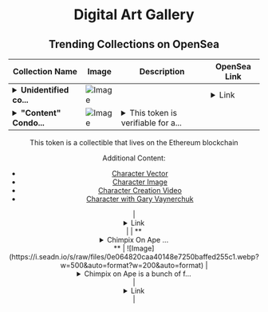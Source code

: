 <div align="center">

# Digital Art Gallery

## Trending Collections on OpenSea

| Collection Name                       | Image                                                                                     | Description                       | OpenSea Link                                                                                          |
|---------------------------------------|-------------------------------------------------------------------------------------------|-----------------------------------|--------------------------------------------------------------------------------------------------------|
| **<details><summary>Unidentified co...</summary>Unidentified contract a98673bd-219e-4f6f-8d31-4eb5118d548f</details>** | ![Image](https://i.seadn.io/s/raw/files/7bcffd5e974c148aaba93cda878384a5.png?w=500&auto=format?w=200&auto=format) |  | <details><summary>Link</summary>[Unidentified contract a98673bd-219e-4f6f-8d31-4eb5118d548f](https://opensea.io/collection/unidentified-contract-a98673bd-219e-4f6f-8d31-4eb5)</details> |
| **<details><summary>"Content" Condo...</summary>"Content" Condor</details>** | ![Image](https://i.seadn.io/s/raw/files/a6b378ed73e3c5217740b0a718299178.jpg?w=500&auto=format?w=200&auto=format) | <details><summary>This token is verifiable for a...</summary>This token is verifiable for admission to VeeCon 2023, 2024

This token is a collectible that lives on the Ethereum blockchain

Additional Content:

- [Character Vector](https://cdn.veefriends.com/f6pXbdBrDkgJjmSV-_XTrDCsS97-QXp2H6Yu0fLSCB0/3164.svg)
- [Character Image](https://cdn.veefriends.com/f6pXbdBrDkgJjmSV-_XTrDCsS97-QXp2H6Yu0fLSCB0/4003.png) 
- [Character Creation Video](https://cdn.veefriends.com/f6pXbdBrDkgJjmSV-_XTrDCsS97-QXp2H6Yu0fLSCB0/849.mp4)
- [Character with Gary Vaynerchuk](https://cdn.veefriends.com/f6pXbdBrDkgJjmSV-_XTrDCsS97-QXp2H6Yu0fLSCB0/833.jpg) 
</details> | <details><summary>Link</summary>["Content" Condor](https://opensea.io/collection/content-condor-16338)</details> |
| **<details><summary>Chimpix On Ape ...</summary>Chimpix On Ape 1/1s</details>** | ![Image](https://i.seadn.io/s/raw/files/0e064820caa40148e7250baffed255c1.webp?w=500&auto=format?w=200&auto=format) | <details><summary>Chimpix on Ape is a bunch of f...</summary>Chimpix on Ape is a bunch of fun loving apes invading the apechain.
They are PFPs that make you smile. No roadmap Just PFPs atm Looking into other avenues as well.

Made with [NFTs2Me.com](https://nfts2me.com/)</details> | <details><summary>Link</summary>[Chimpix On Ape 1/1s](https://opensea.io/collection/chimpix-on-ape-1-1s)</details> |

</div>
